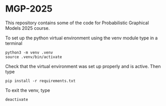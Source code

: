 # MGP-2025

This repository contains some of the code for Probabilistic Graphical Models 2025 course.

To set up the python virtual environment using the venv module type in a terminal

```
python3 -m venv .venv
source .venv/bin/activate
```

Check that the virtual environment was set up properly and is active. Then type

```
pip install -r requirements.txt
```

To exit the venv, type

```
deactivate
```
